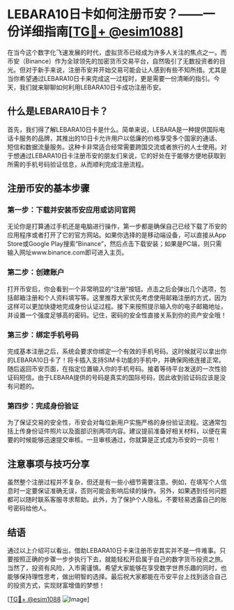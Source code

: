 # LEBARA10日卡如何注册币安？——一份详细指南[[TG💪+ @esim1088](https://t.me/s/esim1088)]

在当今这个数字化飞速发展的时代，虚拟货币已经成为许多人关注的焦点之一。而币安（Binance）作为全球领先的加密货币交易平台，自然吸引了无数投资者的目光。但对于新手来说，注册币安并开始交易可能会让人感到有些不知所措。尤其是当你希望通过LEBARA10日卡来完成这一过程时，更是需要一份清晰的指引。今天，我们就来聊聊如何利用LEBARA10日卡成功注册币安。

## 什么是LEBARA10日卡？

首先，我们得了解LEBARA10日卡是什么。简单来说，LEBARA是一种提供国际电话卡服务的品牌，其推出的10日卡允许用户以低廉的价格享受多个国家的通话、短信和数据流量服务。这种卡非常适合经常需要跨国交流或者旅行的人士使用。对于想通过LEBARA10日卡注册币安的朋友们来说，它的好处在于能够方便地获取到所需的手机号码验证信息，从而顺利完成注册流程。

## 注册币安的基本步骤

### 第一步：下载并安装币安应用或访问官网
无论你是打算通过手机还是电脑进行操作，第一步都是确保自己已经下载了币安的应用程序或者打开了它的官方网站。如果你选择的是移动端设备，可以直接从App Store或Google Play搜索“Binance”，然后点击下载安装；如果是PC端，则只需输入网址www.binance.com即可进入主页。

### 第二步：创建账户
打开币安后，你会看到一个非常明显的“注册”按钮。点击之后会弹出几个选项，包括邮箱注册和个人资料填写等。这里推荐大家优先考虑使用邮箱注册的方式，因为这样可以更加快捷地完成身份认证过程。接下来按照提示输入你的电子邮箱地址，并设置一个强度足够高的密码。记住，密码的安全性直接关系到你的资产安全哦！

### 第三步：绑定手机号码
完成基本注册之后，系统会要求你绑定一个有效的手机号码。这时候就可以拿出你的LEBARA10日卡了！将卡插入支持SIM卡功能的手机中，并确保网络连接正常。随后返回币安页面，在指定位置输入你的手机号码。接着等待平台发送的一次性验证码短信。由于LEBARA提供的号码是真实的国际号码，因此收到验证码应该是没有问题的。

### 第四步：完成身份验证
为了保证交易的安全性，币安会对每位新用户实施严格的身份验证流程。这通常包括上传身份证件照片以及面部识别两项内容。建议提前准备好相关材料，以便在需要的时候能够迅速提交审核。一旦审核通过，你就算是正式成为币安的一员啦！

## 注意事项与技巧分享

虽然整个注册过程并不复杂，但还是有一些小细节需要注意。例如，在填写个人信息时一定要保证准确无误，否则可能会影响后续的操作。另外，如果遇到任何问题都可以随时联系客服寻求帮助。此外，为了保护个人隐私，不要轻易透露自己的账号密码给他人。

## 结语

通过以上介绍可以看出，借助LEBARA10日卡来注册币安其实并不是一件难事。只要按照正确的步骤一步步执行下去，就能轻松开启属于自己的数字货币投资之旅。当然了，投资有风险，入市需谨慎。希望大家能够在享受数字世界乐趣的同时，也能够保持理性思考，做出明智的选择。最后祝大家都能在币安平台上找到适合自己的投资方式，实现财富增值的梦想！

[[TG💪+ @esim1088](https://t.me/s/esim1088) ![Image](https://i.postimg.cc/4NQfJmqS/Snipaste-2025-05-13-00-14-12.png)]